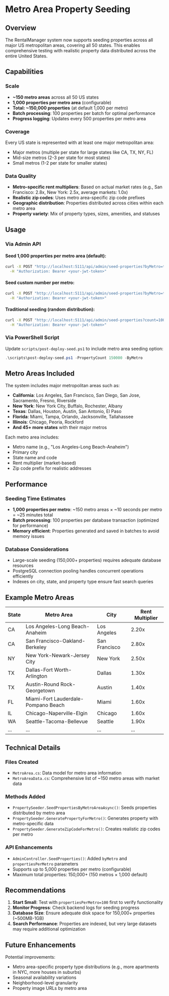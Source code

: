 # Metro Area Property Seeding

## Overview

The RentalManager system now supports seeding properties across all major US metropolitan areas, covering all 50 states. This enables comprehensive testing with realistic property data distributed across the entire United States.

## Capabilities

### Scale
- **~150 metro areas** across all 50 US states
- **1,000 properties per metro area** (configurable)
- **Total: ~150,000 properties** (at default 1,000 per metro)
- **Batch processing**: 100 properties per batch for optimal performance
- **Progress logging**: Updates every 500 properties per metro area

### Coverage
Every US state is represented with at least one major metropolitan area:
- Major metros (multiple per state for large states like CA, TX, NY, FL)
- Mid-size metros (2-3 per state for most states)
- Small metros (1-2 per state for smaller states)

### Data Quality
- **Metro-specific rent multipliers**: Based on actual market rates (e.g., San Francisco: 2.8x, New York: 2.5x, average markets: 1.0x)
- **Realistic zip codes**: Uses metro area-specific zip code prefixes
- **Geographic distribution**: Properties distributed across cities within each metro area
- **Property variety**: Mix of property types, sizes, amenities, and statuses

## Usage

### Via Admin API

#### Seed 1,000 properties per metro area (default):
```bash
curl -X POST "http://localhost:5111/api/admin/seed-properties?byMetro=true&propertiesPerMetro=1000" \
  -H "Authorization: Bearer <your-jwt-token>"
```

#### Seed custom number per metro:
```bash
curl -X POST "http://localhost:5111/api/admin/seed-properties?byMetro=true&propertiesPerMetro=500" \
  -H "Authorization: Bearer <your-jwt-token>"
```

#### Traditional seeding (random distribution):
```bash
curl -X POST "http://localhost:5111/api/admin/seed-properties?count=10000" \
  -H "Authorization: Bearer <your-jwt-token>"
```

### Via PowerShell Script

Update `scripts/post-deploy-seed.ps1` to include metro area seeding option:
```powershell
.\scripts\post-deploy-seed.ps1 -PropertyCount 150000 -ByMetro
```

## Metro Areas Included

The system includes major metropolitan areas such as:

- **California**: Los Angeles, San Francisco, San Diego, San Jose, Sacramento, Fresno, Riverside
- **New York**: New York City, Buffalo, Rochester, Albany
- **Texas**: Dallas, Houston, Austin, San Antonio, El Paso
- **Florida**: Miami, Tampa, Orlando, Jacksonville, Tallahassee
- **Illinois**: Chicago, Peoria, Rockford
- **And 45+ more states** with their major metros

Each metro area includes:
- Metro name (e.g., "Los Angeles-Long Beach-Anaheim")
- Primary city
- State name and code
- Rent multiplier (market-based)
- Zip code prefix for realistic addresses

## Performance

### Seeding Time Estimates
- **1,000 properties per metro**: ~150 metro areas × ~10 seconds per metro = ~25 minutes total
- **Batch processing**: 100 properties per database transaction (optimized for performance)
- **Memory efficient**: Properties generated and saved in batches to avoid memory issues

### Database Considerations
- Large-scale seeding (150,000+ properties) requires adequate database resources
- PostgreSQL connection pooling handles concurrent operations efficiently
- Indexes on city, state, and property type ensure fast search queries

## Example Metro Areas

| State | Metro Area | City | Rent Multiplier |
|-------|-----------|------|----------------|
| CA | Los Angeles-Long Beach-Anaheim | Los Angeles | 2.20x |
| CA | San Francisco-Oakland-Berkeley | San Francisco | 2.80x |
| NY | New York-Newark-Jersey City | New York | 2.50x |
| TX | Dallas-Fort Worth-Arlington | Dallas | 1.30x |
| TX | Austin-Round Rock-Georgetown | Austin | 1.40x |
| FL | Miami-Fort Lauderdale-Pompano Beach | Miami | 1.60x |
| IL | Chicago-Naperville-Elgin | Chicago | 1.60x |
| WA | Seattle-Tacoma-Bellevue | Seattle | 1.90x |
| ... | ... | ... | ... |

## Technical Details

### Files Created
- `MetroArea.cs`: Data model for metro area information
- `MetroAreaData.cs`: Comprehensive list of ~150 metro areas with market data

### Methods Added
- `PropertySeeder.SeedPropertiesByMetroAreaAsync()`: Seeds properties distributed by metro area
- `PropertySeeder.GeneratePropertyForMetro()`: Generates property with metro-specific data
- `PropertySeeder.GenerateZipCodeForMetro()`: Creates realistic zip codes per metro

### API Enhancements
- `AdminController.SeedProperties()`: Added `byMetro` and `propertiesPerMetro` parameters
- Supports up to 5,000 properties per metro (configurable)
- Maximum total properties: 150,000+ (150 metros × 1,000 default)

## Recommendations

1. **Start Small**: Test with `propertiesPerMetro=100` first to verify functionality
2. **Monitor Progress**: Check backend logs for seeding progress
3. **Database Size**: Ensure adequate disk space for 150,000+ properties (~500MB-1GB)
4. **Search Performance**: Properties are indexed, but very large datasets may require additional optimization

## Future Enhancements

Potential improvements:
- Metro area-specific property type distributions (e.g., more apartments in NYC, more houses in suburbs)
- Seasonal availability variations
- Neighborhood-level granularity
- Property image URLs by metro area

